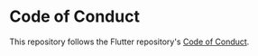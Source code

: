# Code of Conduct

This repository follows the Flutter repository's [Code of Conduct](https://github.com/flutter/flutter/blob/main/CODE_OF_CONDUCT.md).
